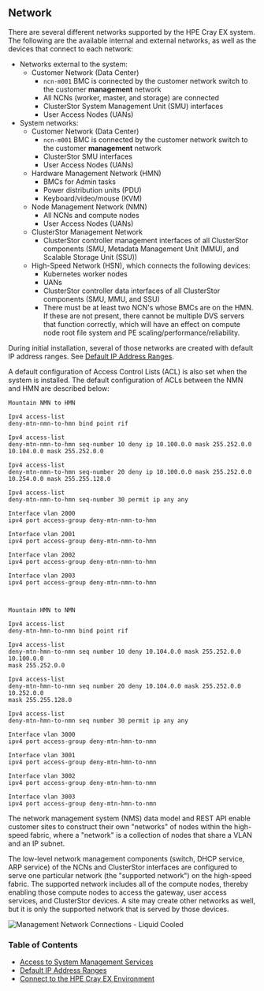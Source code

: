 ## Network

There are several different networks supported by the HPE Cray EX system. The following are the available internal and external networks, as well as the devices that connect to each network:

-   Networks external to the system:
    -   Customer Network \(Data Center\)
        -   `ncn-m001` BMC is connected by the customer network switch to the customer **management** network
        -   All NCNs \(worker, master, and storage\) are connected
        -   ClusterStor System Management Unit \(SMU\) interfaces
        -   User Access Nodes \(UANs\)
-   System networks:
    -   Customer Network \(Data Center\)
        -   `ncn-m001` BMC is connected by the customer network switch to the customer **management** network
        -   ClusterStor SMU interfaces
        -   User Access Nodes \(UANs\)
    -   Hardware Management Network \(HMN\)
        -   BMCs for Admin tasks
        -   Power distribution units \(PDU\)
        -   Keyboard/video/mouse \(KVM\)
    -   Node Management Network \(NMN\)
        -   All NCNs and compute nodes
        -   User Access Nodes \(UANs\)
    -   ClusterStor Management Network
        -   ClusterStor controller management interfaces of all ClusterStor components \(SMU, Metadata Management Unit \(MMU\), and Scalable Storage Unit \(SSU\)\)
    -   High-Speed Network \(HSN\), which connects the following devices:
        -   Kubernetes worker nodes
        -   UANs
        -   ClusterStor controller data interfaces of all ClusterStor components \(SMU, MMU, and SSU\)
        -   There must be at least two NCN's whose BMCs are on the HMN. If these are not present, there cannot be multiple DVS servers that function correctly, which will have an effect on compute node root file system and PE scaling/performance/reliability.

During initial installation, several of those networks are created with default IP address ranges. See [Default IP Address Ranges](Default_IP_Address_Ranges.md).

A default configuration of Access Control Lists \(ACL\) is also set when the system is installed. The default configuration of ACLs between the NMN and HMN are described below:

```screen
Mountain NMN to HMN
 
Ipv4 access-list
deny-mtn-nmn-to-hmn bind point rif
 
Ipv4 access-list
deny-mtn-nmn-to-hmn seq-number 10 deny ip 10.100.0.0 mask 255.252.0.0
10.104.0.0 mask 255.252.0.0
 
Ipv4 access-list
deny-mtn-nmn-to-hmn seq-number 20 deny ip 10.100.0.0 mask 255.252.0.0
10.254.0.0 mask 255.255.128.0
 
Ipv4 access-list
deny-mtn-nmn-to-hmn seq-number 30 permit ip any any
 
Interface vlan 2000
ipv4 port access-group deny-mtn-nmn-to-hmn
 
Interface vlan 2001
ipv4 port access-group deny-mtn-nmn-to-hmn
 
Interface vlan 2002
ipv4 port access-group deny-mtn-nmn-to-hmn
 
Interface vlan 2003
ipv4 port access-group deny-mtn-nmn-to-hmn
 
 

Mountain HMN to NMN
 
Ipv4 access-list
deny-mtn-hmn-to-nmn bind point rif
 
Ipv4 access-list
deny-mtn-hmn-to-nmn seq number 10 deny 10.104.0.0 mask 255.252.0.0 10.100.0.0
mask 255.252.0.0
 
Ipv4 access-list
deny-mtn-hmn-to-nmn seq number 20 deny 10.104.0.0 mask 255.252.0.0 10.252.0.0
mask 255.255.128.0
 
Ipv4 access-list
deny-mtn-hmn-to-nmn seq number 30 permit ip any any
 
Interface vlan 3000
ipv4 port access-group deny-mtn-hmn-to-nmn
 
Interface vlan 3001
ipv4 port access-group deny-mtn-hmn-to-nmn
 
Interface vlan 3002
ipv4 port access-group deny-mtn-hmn-to-nmn
 
Interface vlan 3003
ipv4 port access-group deny-mtn-hmn-to-nmn
```

The network management system \(NMS\) data model and REST API enable customer sites to construct their own "networks" of nodes within the high-speed fabric, where a "network" is a collection of nodes that share a VLAN and an IP subnet.

The low-level network management components \(switch, DHCP service, ARP service\) of the NCNs and ClusterStor interfaces are configured to serve one particular network \(the "supported network"\) on the high-speed fabric. The supported network includes all of the compute nodes, thereby enabling those compute nodes to access the gateway, user access services, and ClusterStor devices. A site may create other networks as well, but it is only the supported network that is served by those devices.

![Management Network Connections - Liquid Cooled](../../../img/Management_Network_Connections_Liquid_Cooled.png "Management Network Connections - Liquid Cooled")

### Table of Contents

* [Access to System Management Services](Access_to_System_Management_Services.md)
* [Default IP Address Ranges](Default_IP_Address_Ranges.md)
* [Connect to the HPE Cray EX Environment](Connect_to_the_HPE_Cray_EX_Environment.md)